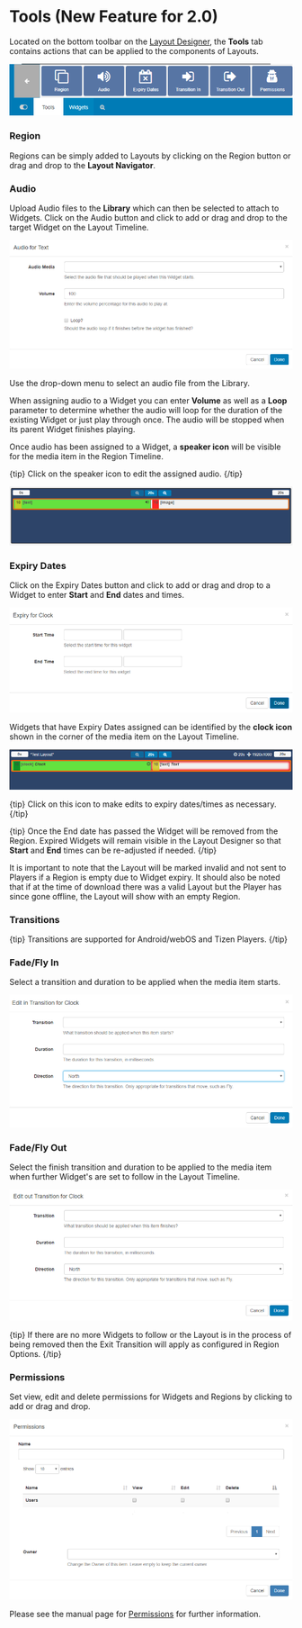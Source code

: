 <!--toc=layouts-->

# Tools (New Feature for 2.0)

Located on the bottom toolbar on the [Layout Designer](layout_designer.html), the **Tools** tab contains actions that can be applied to the components of Layouts. 

![Tools](img/v2_layouts_tools.png)

### Region

Regions can be simply added to Layouts by clicking on the Region button or drag and drop to the **Layout Navigator**. 

### Audio

Upload Audio files to the **Library** which can then be selected to attach to Widgets. Click on the Audio button and click to add or drag and drop to the target Widget on the Layout Timeline.

![Attach Audio](img/v2_layouts_tools_attach_audio.png)

Use the drop-down menu to select an audio file from the Library.

When assigning audio to a Widget you can enter **Volume** as well as a **Loop** parameter to determine whether the audio will loop for the duration of the existing Widget or just play through once. The audio will be stopped when its parent Widget finishes playing.

Once audio has been assigned to a Widget, a **speaker icon** will be visible for the media item in the Region Timeline.

{tip}
Click on the speaker icon to edit the assigned audio.
{/tip}

![Audio Icon](img/v2_layouts_tools_assigned_audio_icon.png)

### Expiry Dates

Click on the Expiry Dates button and click to add or drag and drop to a Widget to enter **Start** and **End** dates and times.

![Expiry Dates](img/v2_layouts_tools_expiry_dates.png)

Widgets that have Expiry Dates assigned can be identified by the **clock icon** shown in the corner of the media item on the Layout Timeline. 

![Assigned Expiry Dates](img/v2_layouts_tools_assigned_expiry_dates.png)

{tip}
Click on this icon to make edits to expiry dates/times as necessary.
{/tip}

{tip}
Once the End date has passed the Widget will be removed from the Region. Expired Widgets will remain visible in the Layout Designer so that **Start** and **End** times can be re-adjusted if needed.
{/tip}

It is important to note that the Layout will be marked invalid and not sent to Players if a Region is empty due to Widget expiry. It should also be noted that if at the time of download there was a valid Layout but the Player has since gone offline, the Layout will show with an empty Region.

### Transitions

{tip}
Transitions are supported for Android/webOS and Tizen Players.
{/tip}

### Fade/Fly In

Select a transition and duration to be applied when the media item starts. 

![Transition In](img/v2_layouts_tools_transition_in.png)

### Fade/Fly Out

Select the finish transition and duration to be applied to the media item when further Widget's are set to follow in the Layout Timeline.

![Transition Out](img/v2_layouts_tools_transition_out.png)

{tip}
If there are no more Widgets to follow or the Layout is in the process of being removed then the Exit Transition will apply as configured in Region Options.
{/tip}

### Permissions

Set view, edit and delete permissions for Widgets and Regions by clicking to add or drag and drop. 

![Permissions](img/v2_layouts_tools_permissions.png)

Please see the manual page for [Permissions](users_permissions.html) for further information.